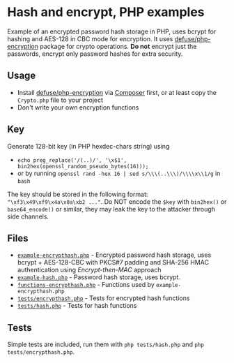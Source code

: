 Hash and encrypt, PHP examples
==============================

Example of an encrypted password hash storage in PHP, uses bcrypt for hashing and AES-128 in CBC mode for encryption. It uses [defuse/php-encryption](https://github.com/defuse/php-encryption) package for crypto operations.
**Do not** encrypt just the passwords, encrypt only password hashes for extra security.

## Usage

- Install [defuse/php-encryption](https://github.com/defuse/php-encryption) via [Composer](https://packagist.org/packages/defuse/php-encryption) first, or at least copy the `Crypto.php` file to your project
- Don't write your own encryption functions

## Key
Generate 128-bit key (in PHP hexdec-chars string) using

- `echo preg_replace('/(..)/', '\x$1', bin2hex(openssl_random_pseudo_bytes(16)));`
- or by running `openssl rand -hex 16 | sed s/\\\(..\\\)/\\\\x\\1/g` in `bash`

The key should be stored in the following format: `"\xf3\x49\xf9\x4a\x0a\xb2 ..."`. Do NOT encode the `$key` with `bin2hex()` or `base64_encode()` or similar, they may leak the key to the attacker through side channels.

## Files

- [`example-encrypthash.php`](example-encrypthash.php) - Encrypted password hash storage, uses bcrypt + AES-128-CBC with PKCS#7 padding and SHA-256 HMAC authentication using *Encrypt-then-MAC* approach
- [`example-hash.php`](example-hash.php) - Password hash storage, uses bcrypt.
- [`functions-encrypthash.php`](functions-encrypthash.php) - Functions used by `example-encrypthash.php`
- [`tests/encrypthash.php`](tests/encrypthash.php) - Tests for encrypted hash functions
- [`tests/hash.php`](tests/hash.php) - Tests for hash functions

## Tests
Simple tests are included, run them with `php tests/hash.php` and `php tests/encrypthash.php`.
